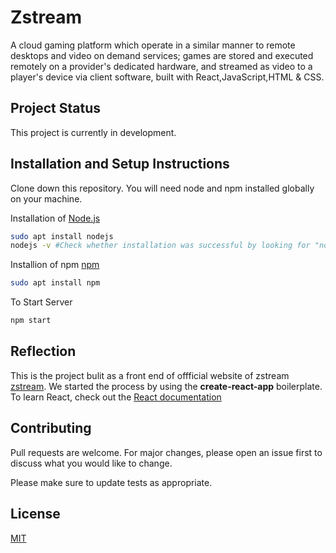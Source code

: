 # Zstream
A cloud gaming platform which operate in a similar manner to remote desktops and video on demand services; games are stored and executed remotely on a provider's dedicated hardware, and streamed as video to a player's device via client software, built with React,JavaScript,HTML & CSS.
## Project Status
This project is currently in development.

## Installation and Setup Instructions
Clone down this repository. You will need node and npm installed globally on your machine.

Installation of [Node.js](https://nodejs.org/en/) 

```bash
sudo apt install nodejs
nodejs -v #Check whether installation was successful by looking for "node" version
```

Installion of npm [npm](https://www.npmjs.com/) 

```bash
sudo apt install npm
```
To Start Server

```javascript
npm start
```
## Reflection
This is the project bulit as a front end of offficial website of zstream [zstream](https://www.zstream.in/). We started the process by using the **create-react-app** boilerplate.
To learn React, check out the [React documentation](https://reactjs.org/docs/getting-started.html)
## Contributing
Pull requests are welcome. For major changes, please open an issue first to discuss what you would like to change.

Please make sure to update tests as appropriate.

## License
[MIT](https://choosealicense.com/licenses/mit/)
